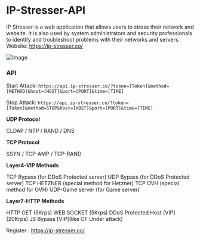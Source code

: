 # IP-Stresser-API
IP Stresser is a web application that allows users to stress their network and website. It is also used by system administrators and security professionals to identify and troubleshoot problems with their networks and servers.
Website: https://ip-stresser.co/


![Image](https://user-images.githubusercontent.com/123803675/215258300-4e2a8a54-c042-4c79-b280-f3395498f51d.jpg)


### API
Start Attack: 
`https://api.ip-stresser.co/?token=[Token]&method=[METHOD]&host=[HOST]&port=[PORT]&time=[TIME]
`

Stop Attack: 
`https://api.ip-stresser.co/?token=[Token]&method=STOP&host=[HOST]&port=[PORT]&time=[TIME]
`

**UDP Protocol**

CLDAP / NTP / RAND / DNS

**TCP Protocol**

SSYN / TCP-AMP / TCP-RAND

**Layer4-VIP Methods**

TCP Bypass (for DDoS Protected server)
UDP Bypass (for DDoS Protected server)
TCP HETZNER (special method for Hetzner)
TCP OVH (special method for OVH)
UDP-Game server (for Game server)

**Layer7-HTTP Methods**

HTTP GET (5Krps)
WEB SOCKET (5Krps)
DDoS Protected Host [VIP] (20Krps)
JS Bypass [VIP](like CF Under attack)

Register : https://ip-stresser.co/
